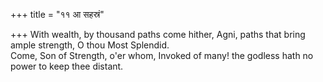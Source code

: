 +++
title = "११ आ सहस्रं"

+++
With wealth, by thousand paths come hither, Agni, paths that bring ample strength, O thou Most Splendid.  
     Come, Son of Strength, o'er whom, Invoked of many! the godless hath no power to keep thee distant.